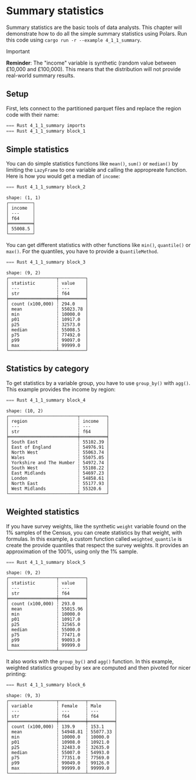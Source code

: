 # Summary statistics

Summary statistics are the basic tools of data analysts. This chapter will demonstrate how to do all the simple summary statistics using Polars. Run this code using `cargo run -r --example 4_1_1_summary`.

> [!IMPORTANT]
> **Reminder**: The "income" variable is synthetic (random value between £10,000 and £100,000). This means that the distribution will not provide real-world summary results.

## Setup

First, lets connect to the partitioned parquet files and replace the region code with their name:

```rust
=== Rust 4_1_1_summary imports
=== Rust 4_1_1_summary block_1
```

## Simple statistics

You can do simple statistics functions like `mean()`, `sum()` or `median()` by limiting the `LazyFrame` to one variable and calling the appropreate function. Here is how you would get a median of `income`:

```rust
=== Rust 4_1_1_summary block_2
```

```
shape: (1, 1)
┌─────────┐
│ income  │
│ ---     │
│ f64     │
╞═════════╡
│ 55008.5 │
└─────────┘
```

You can get different statistics with other functions like `min()`, `quantile()` or `max()`. For the quantiles, you have to provide a `QuantileMethod`.

```rust
=== Rust 4_1_1_summary block_3
```

```
shape: (9, 2)
┌──────────────────┬──────────┐
│ statistic        ┆ value    │
│ ---              ┆ ---      │
│ str              ┆ f64      │
╞══════════════════╪══════════╡
│ count (x100,000) ┆ 294.0    │
│ mean             ┆ 55023.78 │
│ min              ┆ 10000.0  │
│ p01              ┆ 10917.0  │
│ p25              ┆ 32573.0  │
│ median           ┆ 55008.5  │
│ p75              ┆ 77492.0  │
│ p99              ┆ 99097.0  │
│ max              ┆ 99999.0  │
└──────────────────┴──────────┘
```


## Statistics by category

To get statistics by a variable group, you have to use `group_by()` with `agg()`. This example provides the income by region:

```rust
=== Rust 4_1_1_summary block_4
```

```
shape: (10, 2)
┌──────────────────────────┬──────────┐
│ region                   ┆ income   │
│ ---                      ┆ ---      │
│ str                      ┆ f64      │
╞══════════════════════════╪══════════╡
│ South East               ┆ 55102.39 │
│ East of England          ┆ 54976.91 │
│ North West               ┆ 55063.74 │
│ Wales                    ┆ 55075.05 │
│ Yorkshire and The Humber ┆ 54972.74 │
│ South West               ┆ 55108.22 │
│ East Midlands            ┆ 54697.23 │
│ London                   ┆ 54858.61 │
│ North East               ┆ 55177.93 │
│ West Midlands            ┆ 55320.6  │
└──────────────────────────┴──────────┘
```

## Weighted statistics

If you have survey weights, like the synthetic `weight` variable found on the 1% samples of the Census, you can create statistics by that weight, with formulas. In this example, a custom function called `weighted_quantile` is create the provide quantiles that respect the survey weights. It provides an approximation of the 100%, using only the 1% sample.

```rust
=== Rust 4_1_1_summary block_5
```

```
shape: (9, 2)
┌──────────────────┬──────────┐
│ statistic        ┆ value    │
│ ---              ┆ ---      │
│ str              ┆ f64      │
╞══════════════════╪══════════╡
│ count (x100,000) ┆ 293.0    │
│ mean             ┆ 55015.96 │
│ min              ┆ 10000.0  │
│ p01              ┆ 10917.0  │
│ p25              ┆ 32565.0  │
│ median           ┆ 55000.0  │
│ p75              ┆ 77471.0  │
│ p99              ┆ 99093.0  │
│ max              ┆ 99999.0  │
└──────────────────┴──────────┘
```

It also works with the `group_by()` and `agg()` function. In this example, weighted statistics grouped by sex are computed and then pivoted for nicer printing:

```rust
=== Rust 4_1_1_summary block_6
```

```
shape: (9, 3)
┌──────────────────┬──────────┬──────────┐
│ variable         ┆ Female   ┆ Male     │
│ ---              ┆ ---      ┆ ---      │
│ str              ┆ f64      ┆ f64      │
╞══════════════════╪══════════╪══════════╡
│ count (x100,000) ┆ 139.9    ┆ 153.1    │
│ mean             ┆ 54948.81 ┆ 55077.33 │
│ min              ┆ 10000.0  ┆ 10000.0  │
│ p01              ┆ 10908.0  ┆ 10921.0  │
│ p25              ┆ 32483.0  ┆ 32635.0  │
│ median           ┆ 55007.0  ┆ 54993.0  │
│ p75              ┆ 77351.0  ┆ 77569.0  │
│ p99              ┆ 99049.0  ┆ 99126.0  │
│ max              ┆ 99999.0  ┆ 99999.0  │
└──────────────────┴──────────┴──────────┘
```